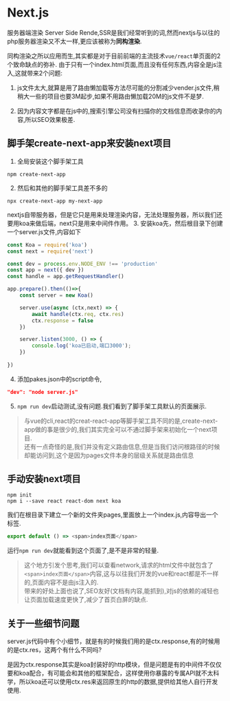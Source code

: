 # Next.js
服务器端渲染 Server Side Rende,SSR是我们经常听到的词,然而nextjs与以往的php服务器渲染又不太一样,更应该被称为**同构渲染**.

同构渲染之所以应用而生,其实都是对于目前前端的主流技术`vue/react`单页面的2个致命缺点的弥补.
由于只有一个index.html页面,而且没有任何东西,内容全是js注入,这就带来2个问题:
1. js文件太大,就算是用了路由懒加载等方法尽可能的分割减少vender.js文件,稍稍大一些的项目也要3M起步,如果不用路由懒加载20M的js文件不是梦.

2. 因为内容文字都是在js中的,搜索引擎公司没有扫描你的文档信息而收录你的内容,所以SEO效果极差.

## 脚手架create-next-app来安装next项目

1. 全局安装这个脚手架工具
```
npm create-next-app
```
2. 然后和其他的脚手架工具差不多的
```
npx create-next-app my-next-app
```
nextjs自带服务器，但是它只是用来处理渲染内容，无法处理服务器，所以我们还要用koa来做后端，next只是用来中间件作用。
3. 安装koa先，然后根目录下创建一个server.js文件,内容如下
```js
const Koa = require('koa')
const next = require('next')

const dev = process.env.NODE_ENV !== 'production'
const app = next({ dev })
const handle = app.getRequestHandler()

app.prepare().then(()=>{
    const server = new Koa()

    server.use(async (ctx,next) => {
        await handle(ctx.req, ctx.res)
        ctx.response = false
    })

    server.listen(3000, () => {
        console.log('koa已启动,端口3000');
    })
    
})
```
4. 添加pakes.json中的script命令,
```json
"dev": "node server.js"
```
5. `npm run dev`启动测试,没有问题.我们看到了脚手架工具默认的页面展示.

>与vue的cli,react的creat-react-app等脚手架工具不同的是,create-next-app做的事是很少的,我们其实完全可以不通过脚手架来初始化一个next项目.  
还有一点奇怪的是,我们并没有定义路由信息,但是当我们访问根路径的时候却能访问到,这个是因为pages文件本身的层级关系就是路由信息

## 手动安装next项目
```
npm init
npm i --save react react-dom next koa
```
我们在根目录下建立一个新的文件夹pages,里面放上一个index.js,内容导出一个标签.
```js
export default () => <span>index页面</span>
```
运行`npm run dev`就能看到这个页面了,是不是非常的轻量.
>这个地方引发个思考,我们可以查看network,请求的html文件中就包含了`<span>index页面</span>`内容,这与以往我们开发的vue和react都是不一样的,页面内容不是由js注入的.  
带来的好处上面也说了,SEO友好(文档有内容,能抓到),对js的依赖的减轻也让页面加载速度更快了,减少了首页白屏的缺点.

## 关于一些细节问题
server.js代码中有个小细节，就是有的时候我们用的是ctx.response,有的时候用的是ctx.res，这两个有什么不同吗?

是因为ctx.response其实是koa封装好的http模块，但是问题是有的中间件不仅仅要和koa配合，有可能会和其他的框架配合，这样使用你暴露的专属API就不太科学，所以koa还可以使用ctx.res来返回原生的http的数据,提供给其他人自行开发使用.



